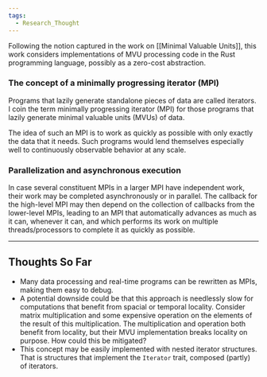 ```yaml
---
tags:
  - Research_Thought
---
```

Following the notion captured in the work on [[Minimal Valuable Units]], this work considers implementations of MVU processing code in the Rust programming language, possibly as a zero-cost abstraction.

### The concept of a minimally progressing iterator (MPI)
Programs that lazily generate standalone pieces of data are called iterators. I coin the term minimally progressing iterator (MPI) for those programs that lazily generate minimal valuable units (MVUs) of data.

The idea of such an MPI is to work as quickly as possible with only exactly the data that it needs. Such programs would lend themselves especially well to continuously observable behavior at any scale.

### Parallelization and asynchronous execution
In case several constituent MPIs in a larger MPI have independent work, their work may be completed asynchronously or in parallel. The callback for the high-level MPI may then depend on the collection of callbacks from the lower-level MPIs, leading to an MPI that automatically advances as much as it can, whenever it can, and which performs its work on multiple threads/processors to complete it as quickly as possible.



---
## Thoughts So Far
- Many data processing and real-time programs can be rewritten as MPIs, making them easy to debug.
- A potential downside could be that this approach is needlessly slow for computations that benefit from spacial or temporal locality. Consider matrix multiplication and some expensive operation on the elements of the result of this multiplication. The multiplication and operation both benefit from locality, but their MVU implementation breaks locality on purpose. How could this be mitigated?
- This concept may be easily implemented with nested iterator structures. That is structures that implement the `Iterator` trait, composed (partly) of iterators.